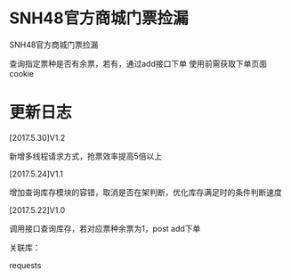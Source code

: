 # SNH48官方商城门票捡漏

SNH48官方商城门票捡漏

查询指定票种是否有余票，若有，通过add接口下单
使用前需获取下单页面cookie


# 更新日志
[2017.5.30]V1.2

新增多线程请求方式，抢票效率提高5倍以上

[2017.5.24]V1.1 

增加查询库存模块的容错，取消是否在架判断，优化库存满足时的条件判断速度

[2017.5.22]V1.0 

调用接口查询库存，若对应票种余票为1，post add下单

关联库：

requests
